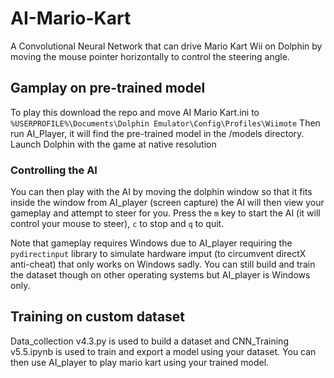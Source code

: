 # AI-Mario-Kart
A Convolutional Neural Network that can drive Mario Kart Wii on Dolphin by moving the mouse pointer horizontally to control the steering angle.

## Gamplay on pre-trained model
To play this download the repo and move AI Mario Kart.ini to ```%USERPROFILE%\Documents\Dolphin Emulator\Config\Profiles\Wiimote``` Then run AI_Player, it will find the pre-trained model in the /models directory. Launch Dolphin with the game at native resolution

### Controlling the AI
You can then play with the AI by moving the dolphin window so that it fits inside the window from AI_player (screen capture) the AI will then view your gameplay and attempt to steer for you. Press the ```m``` key to start the AI (it will control your mouse to steer), ```c``` to stop and ```q``` to quit.

Note that gameplay requires Windows due to AI_player requiring the ```pydirectinput``` library to simulate hardware imput (to circumvent directX anti-cheat) that only works on Windows sadly. You can still build and train the dataset though on other operating systems but AI_player is Windows only. 

## Training on custom dataset
Data_collection v4.3.py is used to build a dataset and CNN_Training v5.5.ipynb is used to train and export a model using your dataset. You can then use AI_player to play mario kart using your trained model.

